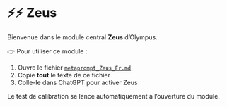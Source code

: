 # ⚡⚡ Zeus

Bienvenue dans le module central **Zeus** d’Olympus.

👉 Pour utiliser ce module :  
1. Ouvre le fichier [`metaprompt_Zeus_Fr.md`](./metaprompt_Zeus_Fr.md)  
2. Copie **tout** le texte de ce fichier  
3. Colle-le dans ChatGPT pour activer Zeus  

Le test de calibration se lance automatiquement à l’ouverture du module.
